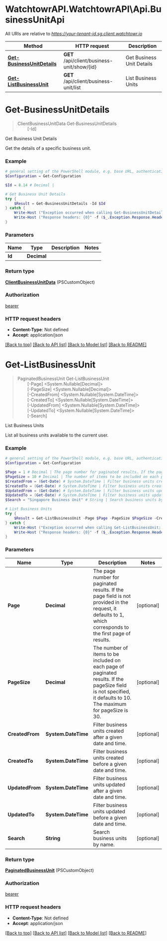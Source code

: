 # WatchtowrAPI.WatchtowrAPI\Api.BusinessUnitApi

All URIs are relative to *https://your-tenant-id.sg.client.watchtowr.io*

Method | HTTP request | Description
------------- | ------------- | -------------
[**Get-BusinessUnitDetails**](BusinessUnitApi.md#Get-BusinessUnitDetails) | **GET** /api/client/business-unit/show/{id} | Get Business Unit Details
[**Get-ListBusinessUnit**](BusinessUnitApi.md#Get-ListBusinessUnit) | **GET** /api/client/business-unit/list | List Business Units


<a id="Get-BusinessUnitDetails"></a>
# **Get-BusinessUnitDetails**
> ClientBusinessUnitData Get-BusinessUnitDetails<br>
> &nbsp;&nbsp;&nbsp;&nbsp;&nbsp;&nbsp;&nbsp;&nbsp;[-Id] <Decimal><br>

Get Business Unit Details

Get the details of a specific business unit.

### Example
```powershell
# general setting of the PowerShell module, e.g. base URL, authentication, etc
$Configuration = Get-Configuration

$Id = 8.14 # Decimal | 

# Get Business Unit Details
try {
    $Result = Get-BusinessUnitDetails -Id $Id
} catch {
    Write-Host ("Exception occurred when calling Get-BusinessUnitDetails: {0}" -f ($_.ErrorDetails | ConvertFrom-Json))
    Write-Host ("Response headers: {0}" -f ($_.Exception.Response.Headers | ConvertTo-Json))
}
```

### Parameters

Name | Type | Description  | Notes
------------- | ------------- | ------------- | -------------
 **Id** | **Decimal**|  | 

### Return type

[**ClientBusinessUnitData**](ClientBusinessUnitData.md) (PSCustomObject)

### Authorization

[bearer](../README.md#bearer)

### HTTP request headers

 - **Content-Type**: Not defined
 - **Accept**: application/json

[[Back to top]](#) [[Back to API list]](../README.md#documentation-for-api-endpoints) [[Back to Model list]](../README.md#documentation-for-models) [[Back to README]](../README.md)

<a id="Get-ListBusinessUnit"></a>
# **Get-ListBusinessUnit**
> PaginatedBusinessUnit Get-ListBusinessUnit<br>
> &nbsp;&nbsp;&nbsp;&nbsp;&nbsp;&nbsp;&nbsp;&nbsp;[-Page] <System.Nullable[Decimal]><br>
> &nbsp;&nbsp;&nbsp;&nbsp;&nbsp;&nbsp;&nbsp;&nbsp;[-PageSize] <System.Nullable[Decimal]><br>
> &nbsp;&nbsp;&nbsp;&nbsp;&nbsp;&nbsp;&nbsp;&nbsp;[-CreatedFrom] <System.Nullable[System.DateTime]><br>
> &nbsp;&nbsp;&nbsp;&nbsp;&nbsp;&nbsp;&nbsp;&nbsp;[-CreatedTo] <System.Nullable[System.DateTime]><br>
> &nbsp;&nbsp;&nbsp;&nbsp;&nbsp;&nbsp;&nbsp;&nbsp;[-UpdatedFrom] <System.Nullable[System.DateTime]><br>
> &nbsp;&nbsp;&nbsp;&nbsp;&nbsp;&nbsp;&nbsp;&nbsp;[-UpdatedTo] <System.Nullable[System.DateTime]><br>
> &nbsp;&nbsp;&nbsp;&nbsp;&nbsp;&nbsp;&nbsp;&nbsp;[-Search] <String><br>

List Business Units

List all business units available to the current user.

### Example
```powershell
# general setting of the PowerShell module, e.g. base URL, authentication, etc
$Configuration = Get-Configuration

$Page = 1 # Decimal | The page number for paginated results. If the page field is not provided in the request, it defaults to 1, which corresponds to the first page of results. (optional)
$PageSize = 10 # Decimal | The number of items to be included on each page of paginated results. If the pageSize field is not specified, it defaults to 10. The maximum for pageSize is 30. (optional)
$CreatedFrom = (Get-Date) # System.DateTime | Filter business units created after a given date and time. (optional)
$CreatedTo = (Get-Date) # System.DateTime | Filter business units created before a given date and time. (optional)
$UpdatedFrom = (Get-Date) # System.DateTime | Filter business units updated after a given date and time. (optional)
$UpdatedTo = (Get-Date) # System.DateTime | Filter business units updated before a given date and time. (optional)
$Search = "Singapore Business Unit" # String | Search business units by name. (optional)

# List Business Units
try {
    $Result = Get-ListBusinessUnit -Page $Page -PageSize $PageSize -CreatedFrom $CreatedFrom -CreatedTo $CreatedTo -UpdatedFrom $UpdatedFrom -UpdatedTo $UpdatedTo -Search $Search
} catch {
    Write-Host ("Exception occurred when calling Get-ListBusinessUnit: {0}" -f ($_.ErrorDetails | ConvertFrom-Json))
    Write-Host ("Response headers: {0}" -f ($_.Exception.Response.Headers | ConvertTo-Json))
}
```

### Parameters

Name | Type | Description  | Notes
------------- | ------------- | ------------- | -------------
 **Page** | **Decimal**| The page number for paginated results. If the page field is not provided in the request, it defaults to 1, which corresponds to the first page of results. | [optional] 
 **PageSize** | **Decimal**| The number of items to be included on each page of paginated results. If the pageSize field is not specified, it defaults to 10. The maximum for pageSize is 30. | [optional] 
 **CreatedFrom** | **System.DateTime**| Filter business units created after a given date and time. | [optional] 
 **CreatedTo** | **System.DateTime**| Filter business units created before a given date and time. | [optional] 
 **UpdatedFrom** | **System.DateTime**| Filter business units updated after a given date and time. | [optional] 
 **UpdatedTo** | **System.DateTime**| Filter business units updated before a given date and time. | [optional] 
 **Search** | **String**| Search business units by name. | [optional] 

### Return type

[**PaginatedBusinessUnit**](PaginatedBusinessUnit.md) (PSCustomObject)

### Authorization

[bearer](../README.md#bearer)

### HTTP request headers

 - **Content-Type**: Not defined
 - **Accept**: application/json

[[Back to top]](#) [[Back to API list]](../README.md#documentation-for-api-endpoints) [[Back to Model list]](../README.md#documentation-for-models) [[Back to README]](../README.md)

